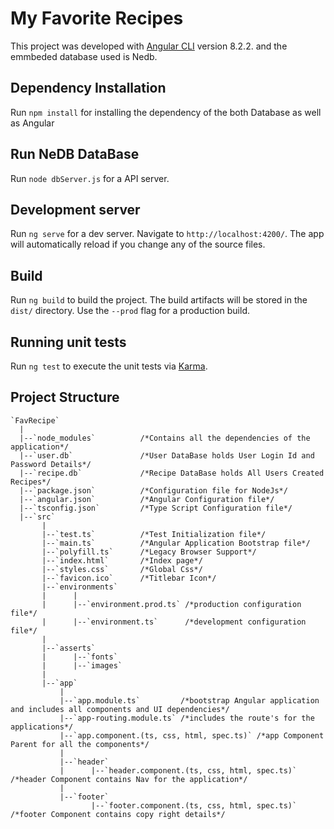 # My Favorite Recipes

This project was developed with [Angular CLI](https://github.com/angular/angular-cli) version 8.2.2. and the emmbeded database used is Nedb.

## Dependency Installation

Run `npm install` for installing the dependency of the both Database as well as Angular 

## Run NeDB DataBase 

Run `node dbServer.js` for a API server. 

## Development server

Run `ng serve` for a dev server. Navigate to `http://localhost:4200/`. The app will automatically reload if you change any of the source files.

## Build

Run `ng build` to build the project. The build artifacts will be stored in the `dist/` directory. Use the `--prod` flag for a production build.

## Running unit tests

Run `ng test` to execute the unit tests via [Karma](https://karma-runner.github.io).

## Project Structure
```
`FavRecipe`
  |
  |--`node_modules`          /*Contains all the dependencies of the application*/
  |--`user.db`               /*User DataBase holds User Login Id and Password Details*/
  |--`recipe.db`             /*Recipe DataBase holds All Users Created Recipes*/
  |--`package.json`          /*Configuration file for NodeJs*/
  |--`angular.json`          /*Angular Configuration file*/
  |--`tsconfig.json`         /*Type Script Configuration file*/
  |--`src`
       |
       |--`test.ts`          /*Test Initialization file*/
       |--`main.ts`          /*Angular Application Bootstrap file*/
       |--`polyfill.ts`      /*Legacy Browser Support*/
       |--`index.html`       /*Index page*/
       |--`styles.css`       /*Global Css*/
       |--`favicon.ico`      /*Titlebar Icon*/
       |--`environments`
       |      |     
       |      |--`environment.prod.ts` /*production configuration file*/
       |      |--`environment.ts`      /*development configuration file*/
       |
       |--`asserts`
       |      |--`fonts`                       
       |      |--`images`
       | 
       |--`app` 
           |
           |--`app.module.ts`         /*bootstrap Angular application and includes all components and UI dependencies*/
           |--`app-routing.module.ts` /*includes the route's for the applications*/
           |--`app.component.(ts, css, html, spec.ts)` /*app Component Parent for all the components*/
           |
           |--`header`
           |      |--`header.component.(ts, css, html, spec.ts)` /*header Component contains Nav for the application*/
           |
           |--`footer`
                  |--`footer.component.(ts, css, html, spec.ts)` /*footer Component contains copy right details*/
                  
```   